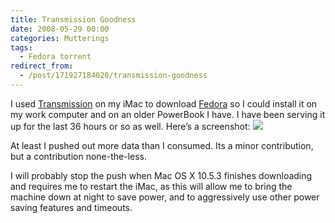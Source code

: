 ```yaml
---
title: Transmission Goodness
date: 2008-05-29 00:00
categories: Mutterings
tags:
  - Fedora torrent
redirect_from:
  - /post/171927184020/transmission-goodness
---
```

I used [Transmission](https://www.transmissionbt.com/) on my iMac to download [Fedora](https://www.fedoraproject.org/) so I could install it on my work computer and on an older PowerBook I have. I have been serving it up for the last 36 hours or so as well. Here&rsquo;s a screenshot: [![](https://shyramblings.files.wordpress.com/2008/05/transmission1.png?w=300)](https://shyramblings.files.wordpress.com/2008/05/transmission1.png)

At least I pushed out more data than I consumed. Its a minor contribution, but  a contribution none-the-less.

I will probably stop the push when Mac OS X 10.5.3 finishes downloading and requires me to restart the iMac, as this will allow me to bring the machine down at night to save power, and to aggressively use other power saving features and timeouts.
